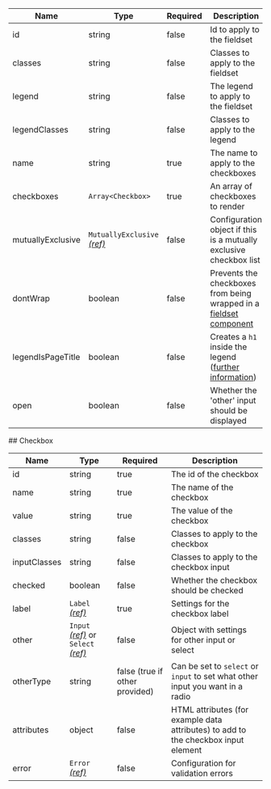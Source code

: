 | Name              | Type                                                          | Required | Description                                                                                                 |
| ----------------- | ------------------------------------------------------------- | -------- | ----------------------------------------------------------------------------------------------------------- |
| id                | string                                                        | false    | Id to apply to the fieldset                                                                                 |
| classes           | string                                                        | false    | Classes to apply to the fieldset                                                                            |
| legend            | string                                                        | false    | The legend to apply to the fieldset                                                                         |
| legendClasses     | string                                                        | false    | Classes to apply to the legend                                                                              |
| name              | string                                                        | true     | The name to apply to the checkboxes                                                                         |
| checkboxes        | `Array<Checkbox>`                                             | true     | An array of checkboxes to render                                                                            |
| mutuallyExclusive | `MutuallyExclusive` [_(ref)_](/components/mutually-exclusive) | false    | Configuration object if this is a mutually exclusive checkbox list                                          |
| dontWrap          | boolean                                                       | false    | Prevents the checkboxes from being wrapped in a [fieldset component](/components/fieldset)                  |
| legendIsPageTitle | boolean                                                       | false    | Creates a `h1` inside the legend ([further information](/components/fieldset#legend-as-pagequestion-title)) |
| open              | boolean                                                       | false    | Whether the 'other' input should be displayed                                                               |

## Checkbox

| Name         | Type                                                                           | Required                       | Description                                                                        |
| ------------ | ------------------------------------------------------------------------------ | ------------------------------ | ---------------------------------------------------------------------------------- |
| id           | string                                                                         | true                           | The id of the checkbox                                                             |
| name         | string                                                                         | true                           | The name of the checkbox                                                           |
| value        | string                                                                         | true                           | The value of the checkbox                                                          |
| classes      | string                                                                         | false                          | Classes to apply to the checkbox                                                   |
| inputClasses | string                                                                         | false                          | Classes to apply to the checkbox input                                             |
| checked      | boolean                                                                        | false                          | Whether the checkbox should be checked                                             |
| label        | `Label` [_(ref)_](/components/label)                                           | true                           | Settings for the checkbox label                                                    |
| other        | `Input` [_(ref)_](/components/input) or `Select` [_(ref)_](/components/select) | false                          | Object with settings for other input or select                                     |
| otherType    | string                                                                         | false (true if other provided) | Can be set to `select` or `input` to set what other input you want in a radio      |
| attributes   | object                                                                         | false                          | HTML attributes (for example data attributes) to add to the checkbox input element |
| error        | `Error` [_(ref)_](/components/error)                                           | false                          | Configuration for validation errors                                                |

